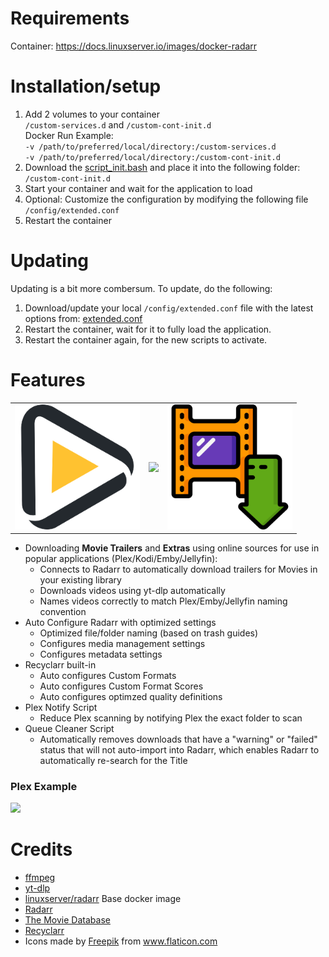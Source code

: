 # Requirements
Container: https://docs.linuxserver.io/images/docker-radarr<br>

# Installation/setup
1. Add 2 volumes to your container <br>
  `/custom-services.d` and `/custom-cont-init.d` <br>
  Docker Run Example: <br>
  `-v /path/to/preferred/local/directory:/custom-services.d` <br>
  `-v /path/to/preferred/local/directory:/custom-cont-init.d`
3. Download the [script_init.bash](https://github.com/RandomNinjaAtk/arr-scripts/blob/main/radarr/scripts_init.bash) and place it into the following folder: `/custom-cont-init.d`
4. Start your container and wait for the application to load
5. Optional: Customize the configuration by modifying the following file `/config/extended.conf`
6. Restart the container

# Updating
Updating is a bit more combersum. To update, do the following:
1. Download/update your local `/config/extended.conf` file with the latest options from: [extended.conf](https://github.com/RandomNinjaAtk/arr-scripts/blob/main/radarr/extended.conf)
2. Restart the container, wait for it to fully load the application.
3. Restart the container again, for the new scripts to activate.

# Features
<table>
  <tr>
    <td><img src="https://raw.githubusercontent.com/RandomNinjaAtk/unraid-templates/master/randomninjaatk/img/radarr.png" width="200"></td>
    <td><img src="https://github.com/RandomNinjaAtk/docker-lidarr-extended/raw/main/.github/plus.png" width="100"></td>
    <td><img src="https://raw.githubusercontent.com/RandomNinjaAtk/unraid-templates/master/randomninjaatk/img/amtd.png" width="200"></td>
  </tr>
 </table>

* Downloading **Movie Trailers** and **Extras** using online sources for use in popular applications (Plex/Kodi/Emby/Jellyfin): 
  * Connects to Radarr to automatically download trailers for Movies in your existing library
  * Downloads videos using yt-dlp automatically
  * Names videos correctly to match Plex/Emby/Jellyfin naming convention
* Auto Configure Radarr with optimized settings
  * Optimized file/folder naming (based on trash guides)
  * Configures media management settings
  * Configures metadata settings
* Recyclarr built-in
  * Auto configures Custom Formats
  * Auto configures Custom Format Scores
  * Auto configures optimzed quality definitions
* Plex Notify Script
  * Reduce Plex scanning by notifying Plex the exact folder to scan
* Queue Cleaner Script
  * Automatically removes downloads that have a "warning" or "failed" status that will not auto-import into Radarr, which enables Radarr to automatically re-search for the Title
  
### Plex Example
![](https://raw.githubusercontent.com/RandomNinjaAtk/docker-amtd/master/.github/amvtd-plex-example.jpg)



# Credits
- [ffmpeg](https://ffmpeg.org/)
- [yt-dlp](https://github.com/yt-dlp/yt-dlp)
- [linuxserver/radarr](https://github.com/linuxserver/docker-radarr) Base docker image
- [Radarr](https://radarr.video/)
- [The Movie Database](https://www.themoviedb.org/)
- [Recyclarr](https://github.com/recyclarr/recyclarr)
- Icons made by <a href="http://www.freepik.com/" title="Freepik">Freepik</a> from <a href="https://www.flaticon.com/" title="Flaticon"> www.flaticon.com</a>
